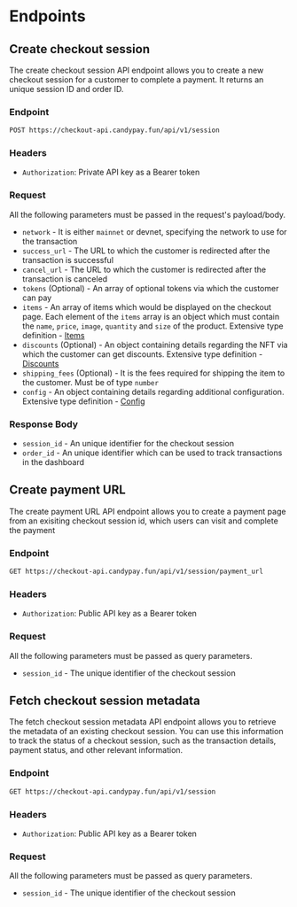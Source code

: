 # Endpoints

## Create checkout session

The create checkout session API endpoint allows you to create a new checkout session for a customer to complete a payment. It returns an unique session ID and order ID.

### Endpoint

```bash
POST https://checkout-api.candypay.fun/api/v1/session
```

### Headers

- `Authorization`: Private API key as a Bearer token

### Request

All the following parameters must be passed in the request's payload/body.

- `network` - It is either `mainnet` or devnet, specifying the network to use for the transaction
- `success_url` - The URL to which the customer is redirected after the transaction is successful
- `cancel_url` - The URL to which the customer is redirected after the transaction is canceled
- `tokens` (Optional) - An array of optional tokens via which the customer can pay
- `items` - An array of items which would be displayed on the checkout page. Each element of the `items` array is an object which must contain the `name`, `price`, `image`, `quantity` and `size` of the product. Extensive type definition - [Items](./types.md#items)
- `discounts` (Optional) - An object containing details regarding the NFT via which the customer can get discounts. Extensive type definition - [Discounts](./types.md#discounts)
- `shipping_fees` (Optional) - It is the fees required for shipping the item to the customer. Must be of type `number`
- `config` - An object containing details regarding additional configuration. Extensive type definition - [Config](./types.md#config)

### Response Body

- `session_id` - An unique identifier for the checkout session
- `order_id` - An unique identifier which can be used to track transactions in the dashboard

## Create payment URL

The create payment URL API endpoint allows you to create a payment page from an exisiting checkout session id, which users can visit and complete the payment 

### Endpoint

```bash
GET https://checkout-api.candypay.fun/api/v1/session/payment_url
```

### Headers

- `Authorization`: Public API key as a Bearer token

### Request

All the following parameters must be passed as query parameters.

- `session_id` - The unique identifier of the checkout session

## Fetch checkout session metadata

The fetch checkout session metadata API endpoint allows you to retrieve the metadata of an existing checkout session. You can use this information to track the status of a checkout session, such as the transaction details, payment status, and other relevant information.

### Endpoint

```bash
GET https://checkout-api.candypay.fun/api/v1/session
```

### Headers

- `Authorization`: Public API key as a Bearer token

### Request

All the following parameters must be passed as query parameters.

- `session_id` - The unique identifier of the checkout session
